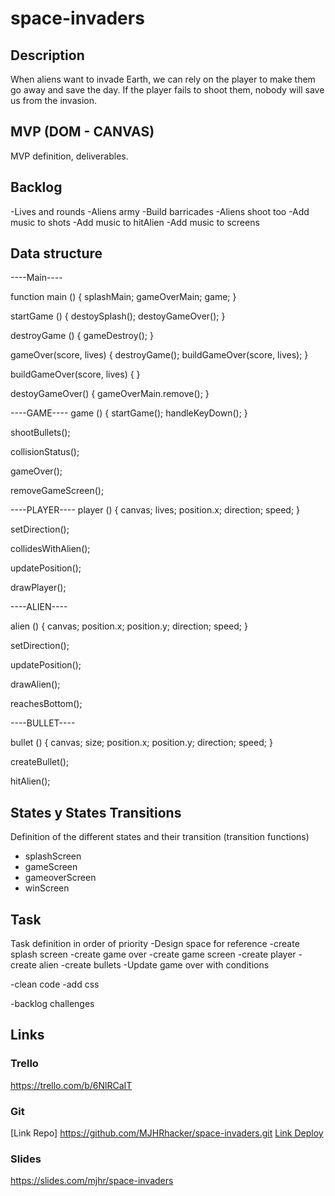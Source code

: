 # space-invaders

## Description
When aliens want to invade Earth, we can rely on the player to make them go away and save the day.
If the player fails to shoot them, nobody will save us from the invasion.


## MVP (DOM - CANVAS)
MVP definition, deliverables.


## Backlog
-Lives and rounds
-Aliens army
-Build barricades
-Aliens shoot too
-Add music to shots
-Add music to hitAlien
-Add music to screens


## Data structure

----Main----

function main () {
  splashMain;
  gameOverMain;
  game;
}

startGame () {
  destoySplash();
  destoyGameOver();
}

destroyGame () {
  gameDestroy();
}

gameOver(score, lives) {
  destroyGame();
  buildGameOver(score, lives);
}

buildGameOver(score, lives) {
}

destoyGameOver() {
  gameOverMain.remove();
}

----GAME----
game () {
  startGame();
  handleKeyDown();
}

shootBullets();

collisionStatus();

gameOver();

removeGameScreen();

----PLAYER----
player () {
  canvas;
  lives;
  position.x;
  direction;
  speed;
}

setDirection();

collidesWithAlien();

updatePosition();

drawPlayer();


----ALIEN----

alien () {
  canvas;
  position.x;
  position.y;
  direction;
  speed;
}

setDirection();

updatePosition();

drawAlien();

reachesBottom();

----BULLET----

bullet () {
  canvas;
  size;
  position.x;
  position.y;
  direction;
  speed;
}

createBullet();

hitAlien();


## States y States Transitions
Definition of the different states and their transition (transition functions)

- splashScreen
- gameScreen
- gameoverScreen
- winScreen


## Task
Task definition in order of priority
-Design space for reference
-create splash screen
-create game over
-create game screen
  -create player
  -create alien
  -create bullets
-Update game over with conditions

-clean code
-add css

-backlog challenges

## Links


### Trello
https://trello.com/b/6NlRCaIT


### Git
[Link Repo] https://github.com/MJHRhacker/space-invaders.git
[Link Deploy](http://github.com)


### Slides
https://slides.com/mjhr/space-invaders
